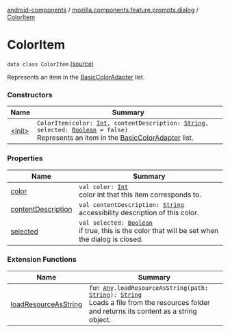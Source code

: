 [android-components](../../index.md) / [mozilla.components.feature.prompts.dialog](../index.md) / [ColorItem](./index.md)

# ColorItem

`data class ColorItem` [(source)](https://github.com/mozilla-mobile/android-components/blob/master/components/feature/prompts/src/main/java/mozilla/components/feature/prompts/dialog/BasicColorAdapter.kt#L36)

Represents an item in the [BasicColorAdapter](#) list.

### Constructors

| Name | Summary |
|---|---|
| [&lt;init&gt;](-init-.md) | `ColorItem(color: `[`Int`](https://kotlinlang.org/api/latest/jvm/stdlib/kotlin/-int/index.html)`, contentDescription: `[`String`](https://kotlinlang.org/api/latest/jvm/stdlib/kotlin/-string/index.html)`, selected: `[`Boolean`](https://kotlinlang.org/api/latest/jvm/stdlib/kotlin/-boolean/index.html)` = false)`<br>Represents an item in the [BasicColorAdapter](#) list. |

### Properties

| Name | Summary |
|---|---|
| [color](color.md) | `val color: `[`Int`](https://kotlinlang.org/api/latest/jvm/stdlib/kotlin/-int/index.html)<br>color int that this item corresponds to. |
| [contentDescription](content-description.md) | `val contentDescription: `[`String`](https://kotlinlang.org/api/latest/jvm/stdlib/kotlin/-string/index.html)<br>accessibility description of this color. |
| [selected](selected.md) | `val selected: `[`Boolean`](https://kotlinlang.org/api/latest/jvm/stdlib/kotlin/-boolean/index.html)<br>if true, this is the color that will be set when the dialog is closed. |

### Extension Functions

| Name | Summary |
|---|---|
| [loadResourceAsString](../../mozilla.components.support.test.file/kotlin.-any/load-resource-as-string.md) | `fun `[`Any`](https://kotlinlang.org/api/latest/jvm/stdlib/kotlin/-any/index.html)`.loadResourceAsString(path: `[`String`](https://kotlinlang.org/api/latest/jvm/stdlib/kotlin/-string/index.html)`): `[`String`](https://kotlinlang.org/api/latest/jvm/stdlib/kotlin/-string/index.html)<br>Loads a file from the resources folder and returns its content as a string object. |
